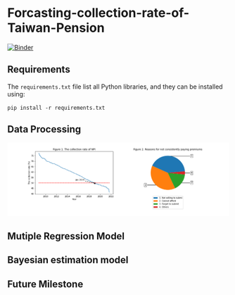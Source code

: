 # Forcasting-collection-rate-of-Taiwan-Pension
[![Binder](https://mybinder.org/badge_logo.svg)](https://mybinder.org/v2/gh/Jiayikung/Forcasting-collection-rate-of-Taiwan-Pension/main?labpath=Kung_Pension_Final.ipynb)

## Requirements
The `requirements.txt` file list all Python libraries, and they can be installed using:
```
pip install -r requirements.txt
```
## Data Processing
![alt text](https://github.com/Jiayikung/Forcasting-collection-rate-of-Taiwan-Pension/blob/main/figure_bk.png)
## Mutiple Regression Model
## Bayesian estimation model
## Future Milestone
